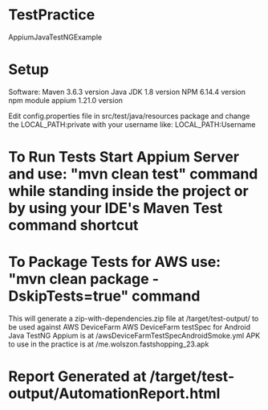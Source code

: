 # TestPractice
AppiumJavaTestNGExample

# Setup
Software:
Maven 3.6.3 version
Java JDK 1.8 version
NPM 6.14.4 version
npm module appium 1.21.0 version

Edit config.properties file in src/test/java/resources package and change the LOCAL_PATH:private with your username like: LOCAL_PATH:Username

# To Run Tests Start Appium Server and use: "mvn clean test" command while standing inside the project or by using your IDE's Maven Test command shortcut

# To Package Tests for AWS use: "mvn clean package -DskipTests=true" command
This will generate a zip-with-dependencies.zip file at /target/test-output/ to be used against AWS DeviceFarm
AWS DeviceFarm testSpec for Android Java TestNG Appium is at /awsDeviceFarmTestSpecAndroidSmoke.yml
APK to use in the practice is at /me.wolszon.fastshopping_23.apk

# Report Generated at /target/test-output/AutomationReport.html
